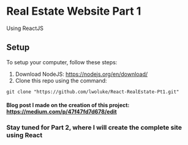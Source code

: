 # Real Estate Website Part 1
Using ReactJS
## Setup
To setup your computer, follow these steps:

1) Download NodeJS: https://nodejs.org/en/download/
2) Clone this repo using the command:
```
git clone "https://github.com/lwoluke/React-RealEstate-Pt1.git"
```

#### Blog post I made on the creation of this project: https://medium.com/p/47f47fd7d678/edit

### Stay tuned for Part 2, where I will create the complete site using React
